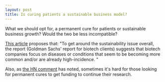 ```yaml
---
layout: post
title: Is curing patients a sustainable business model?
---
```


What we should opt for, a permanent cure for patients or sustainable business growth? Would the two be less incompatible?

[This article](https://arstechnica.com/tech-policy/2018/04/curing-disease-not-a-sustainable-business-model-goldman-sachs-analysts-say/) proposes that: "To get around the sustainability issue overall, the report (Goldman Sachs' report for biotech clients) suggests that biotech companies focus on diseases or conditions that seem to be becoming more common and/or are already high-incidence. "

Also, as [the HN comment](https://news.ycombinator.com/item?id=27184116) has noted, sometimes it's hard for those looking for permanent cures to get funding to continue their research.

